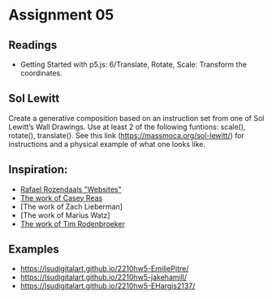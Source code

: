 # Assignment 05

## Readings
- Getting Started with p5.js: 6/Translate, Rotate, Scale: Transform the coordinates.

## Sol Lewitt
Create a generative composition based on an instruction set from one of Sol Lewitt’s Wall Drawings. Use at least 2 of the following funtions: scale(), rotate(), translate(). See this link (https://massmoca.org/sol-lewitt/) for instructions and a physical example of what one looks like.

## Inspiration:
- [Rafael Rozendaals "Websites"](https://www.newrafael.com/websites/)
- [The work of Casey Reas](http://reas.com/)
- [The work of Zach Lieberman]
- [The work of Marius Watz]
- [The work of Tim Rodenbroeker](https://timrodenbroeker.de/)

## Examples
- https://lsudigitalart.github.io/2210hw5-EmiliePitre/
- https://lsudigitalart.github.io/2210hw5-jakehamill/
- https://lsudigitalart.github.io/2210hw5-EHargis2137/
